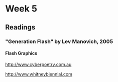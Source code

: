 # Week 5

## Readings

### "Generation Flash" by Lev Manovich, 2005

#### Flash Graphics
http://www.cyberpoetry.com.au

http://www.whitneybiennial.com
